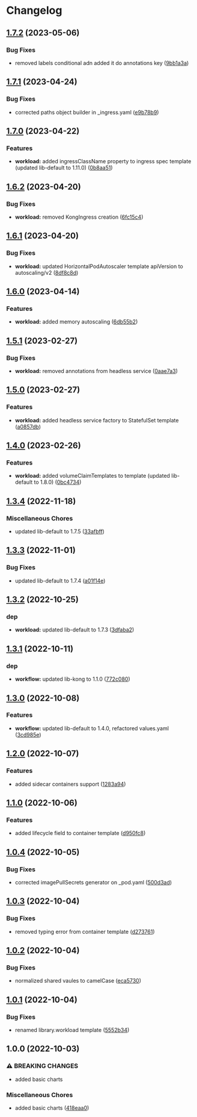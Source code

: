 # Changelog

## [1.7.2](https://github.com/ptonini/helm-charts/compare/workload-v1.7.1...workload-v1.7.2) (2023-05-06)


### Bug Fixes

* removed labels conditional adn added it do annotations key ([9bb1a3a](https://github.com/ptonini/helm-charts/commit/9bb1a3a11b6833afc626dec44475f429adea7c67))

## [1.7.1](https://github.com/ptonini/helm-charts/compare/workload-v1.7.0...workload-v1.7.1) (2023-04-24)


### Bug Fixes

* corrected paths object builder in _ingress.yaml ([e9b78b9](https://github.com/ptonini/helm-charts/commit/e9b78b9c8364b2cb48bb4473a802f6501f2081a9))

## [1.7.0](https://github.com/ptonini/helm-charts/compare/workload-v1.6.2...workload-v1.7.0) (2023-04-22)


### Features

* **workload:** added ingressClassName property to ingress spec template (updated lib-default to 1.11.0) ([0b8aa51](https://github.com/ptonini/helm-charts/commit/0b8aa51c84c740389a79a24e0547bd0fc70b76b6))

## [1.6.2](https://github.com/ptonini/helm-charts/compare/workload-v1.6.1...workload-v1.6.2) (2023-04-20)


### Bug Fixes

* **workload:** removed KongIngress creation ([6fc15c4](https://github.com/ptonini/helm-charts/commit/6fc15c4cafb884bd5bf0ec0de99cab62d10f9d5a))

## [1.6.1](https://github.com/ptonini/helm-charts/compare/workload-v1.6.0...workload-v1.6.1) (2023-04-20)


### Bug Fixes

* **workload:** updated HorizontalPodAutoscaler template apiVersion to autoscaling/v2 ([8df8c8d](https://github.com/ptonini/helm-charts/commit/8df8c8d1119842fad9e5a38131c8284b0ce980e9))

## [1.6.0](https://github.com/ptonini/helm-charts/compare/workload-v1.5.1...workload-v1.6.0) (2023-04-14)


### Features

* **workload:** added memory autoscaling ([6db55b2](https://github.com/ptonini/helm-charts/commit/6db55b2aab14ca96ccf9b31df7db17f1c2e855f0))

## [1.5.1](https://github.com/ptonini/helm-charts/compare/workload-v1.5.0...workload-v1.5.1) (2023-02-27)


### Bug Fixes

* **workload:** removed annotations from headless service ([0aae7a3](https://github.com/ptonini/helm-charts/commit/0aae7a36da38ccb3a83b692c9cf203be32f6100b))

## [1.5.0](https://github.com/ptonini/helm-charts/compare/workload-v1.4.0...workload-v1.5.0) (2023-02-27)


### Features

* **workload:** added headless service factory to StatefulSet template ([a0857db](https://github.com/ptonini/helm-charts/commit/a0857db652bbfd532d514757c740185dcf6bd215))

## [1.4.0](https://github.com/ptonini/helm-charts/compare/workload-v1.3.4...workload-v1.4.0) (2023-02-26)


### Features

* **workload:** added volumeClaimTemplates to template (updated lib-default to 1.8.0) ([0bc4734](https://github.com/ptonini/helm-charts/commit/0bc473488fdd792c686d4710a0ca695ce2146ca8))

## [1.3.4](https://github.com/ptonini/helm-charts/compare/workload-v1.3.3...workload-v1.3.4) (2022-11-18)


### Miscellaneous Chores

* updated lib-default to 1.7.5 ([33afbff](https://github.com/ptonini/helm-charts/commit/33afbfffcaa4a2c89fd42ec29bf226110a42a809))

## [1.3.3](https://github.com/ptonini/helm-charts/compare/workload-v1.3.2...workload-v1.3.3) (2022-11-01)


### Bug Fixes

* updated lib-default to 1.7.4 ([a01f14e](https://github.com/ptonini/helm-charts/commit/a01f14e4b0fa2e9c5b4cc3882b40903e215cb356))

## [1.3.2](https://github.com/ptonini/helm-charts/compare/workload-v1.3.1...workload-v1.3.2) (2022-10-25)


### dep

* **workload:** updated lib-default to 1.7.3 ([3dfaba2](https://github.com/ptonini/helm-charts/commit/3dfaba2cdba670b75b380dda96065dba7e0b43b8))

## [1.3.1](https://github.com/ptonini/helm-charts/compare/workload-v1.3.0...workload-v1.3.1) (2022-10-11)


### dep

* **workflow:** updated lib-kong to 1.1.0 ([772c080](https://github.com/ptonini/helm-charts/commit/772c08077989f66b2744ecab03993cae08f8bee8))

## [1.3.0](https://github.com/ptonini/helm-charts/compare/workload-v1.2.0...workload-v1.3.0) (2022-10-08)


### Features

* **workflow:** updated lib-default to 1.4.0, refactored values.yaml ([3cd985e](https://github.com/ptonini/helm-charts/commit/3cd985e176b861e94f37a81e06515864c743c7ad))

## [1.2.0](https://github.com/ptonini/helm-charts/compare/workload-v1.1.0...workload-v1.2.0) (2022-10-07)


### Features

* added sidecar containers support ([1283a94](https://github.com/ptonini/helm-charts/commit/1283a949ca7e679b11cdf8090610e8c63e6c805b))

## [1.1.0](https://github.com/ptonini/helm-charts/compare/workload-v1.0.4...workload-v1.1.0) (2022-10-06)


### Features

* added lifecycle field to container template ([d950fc8](https://github.com/ptonini/helm-charts/commit/d950fc8e6f784e515b3a86a2cc3f2028e6185f4d))

## [1.0.4](https://github.com/ptonini/helm-charts/compare/workload-v1.0.3...workload-v1.0.4) (2022-10-05)


### Bug Fixes

* corrected imagePullSecrets generator on _pod.yaml ([500d3ad](https://github.com/ptonini/helm-charts/commit/500d3ad3d1ce56a42b94bc70283c901d37082b38))

## [1.0.3](https://github.com/ptonini/helm-charts/compare/workload-v1.0.2...workload-v1.0.3) (2022-10-04)


### Bug Fixes

* removed typing error from container template ([d273761](https://github.com/ptonini/helm-charts/commit/d2737611de5010e9c4da27c326e7672f7509ec8c))

## [1.0.2](https://github.com/ptonini/helm-charts/compare/workload-v1.0.1...workload-v1.0.2) (2022-10-04)


### Bug Fixes

* normalized shared vaules to camelCase ([eca5730](https://github.com/ptonini/helm-charts/commit/eca5730cd50a1cd4b2d8226f54046b0bba4e5a86))

## [1.0.1](https://github.com/ptonini/helm-charts/compare/workload-v1.0.0...workload-v1.0.1) (2022-10-04)


### Bug Fixes

* renamed library.workload template ([5552b34](https://github.com/ptonini/helm-charts/commit/5552b34e36cb8dc2f2d52d8b54a08249bcc72fe4))

## 1.0.0 (2022-10-03)


### ⚠ BREAKING CHANGES

* added basic charts

### Miscellaneous Chores

* added basic charts ([418eaa0](https://github.com/ptonini/helm-charts/commit/418eaa0d04b5ec8fd2b5f6c664e20fddf9eedb56))
